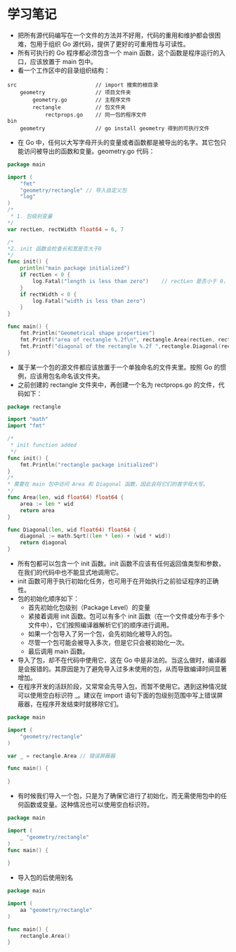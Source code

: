 # 学习笔记

* 把所有源代码编写在一个文件的方法并不好用，代码的重用和维护都会很困难，包用于组织 Go 源代码，提供了更好的可重用性与可读性。
* 所有可执行的 Go 程序都必须包含一个 main 函数，这个函数是程序运行的入口，应该放置于 main 包中。
* 看一个工作区中的目录组织结构：
```
src                         // import 搜索的根目录
	geometry                // 项目文件夹
		geometry.go         // 主程序文件
		rectangle           // 包文件夹
			rectprops.go    // 同一包的程序文件
bin
	geometry                // go install geometry 得到的可执行文件
```
* 在 Go 中，任何以大写字母开头的变量或者函数都是被导出的名字。其它包只能访问被导出的函数和变量。geometry.go 代码：
```go
package main

import (
	"fmt"
	"geometry/rectangle" // 导入自定义包
	"log"
)
/*
 * 1. 包级别变量
*/
var rectLen, rectWidth float64 = 6, 7 

/*
*2. init 函数会检查长和宽是否大于0
*/
func init() {
	println("main package initialized")
	if rectLen < 0 {
		log.Fatal("length is less than zero")    // rectLen 是否小于 0，并且如果是，则终止程序。
	}
	if rectWidth < 0 {
		log.Fatal("width is less than zero")
	}
}

func main() {
	fmt.Println("Geometrical shape properties")
	fmt.Printf("area of rectangle %.2f\n", rectangle.Area(rectLen, rectWidth))
	fmt.Printf("diagonal of the rectangle %.2f ",rectangle.Diagonal(rectLen, rectWidth))
}
```
* 属于某一个包的源文件都应该放置于一个单独命名的文件夹里。按照 Go 的惯例，应该用包名命名该文件夹。
* 之前创建的 rectangle 文件夹中，再创建一个名为 rectprops.go 的文件，代码如下：
```go
package rectangle

import "math"
import "fmt"

/*
 * init function added
 */
func init() {
	fmt.Println("rectangle package initialized")
}
/*
* 需要在 main 包中访问 Area 和 Diagonal 函数，因此会将它们的首字母大写。
*/
func Area(len, wid float64) float64 {
	area := len * wid
	return area
}

func Diagonal(len, wid float64) float64 {
	diagonal := math.Sqrt((len * len) + (wid * wid))
	return diagonal
}
```
* 所有包都可以包含一个 init 函数。init 函数不应该有任何返回值类型和参数，在我们的代码中也不能显式地调用它。
* init 函数可用于执行初始化任务，也可用于在开始执行之前验证程序的正确性。
* 包的初始化顺序如下：
	* 首先初始化包级别（Package Level）的变量
	* 紧接着调用 init 函数。包可以有多个 init 函数（在一个文件或分布于多个文件中），它们按照编译器解析它们的顺序进行调用。
	* 如果一个包导入了另一个包，会先初始化被导入的包。
	* 尽管一个包可能会被导入多次，但是它只会被初始化一次。
	* 最后调用 main 函数。
* 导入了包，却不在代码中使用它，这在 Go 中是非法的。当这么做时，编译器是会报错的。其原因是为了避免导入过多未使用的包，从而导致编译时间显著增加。
* 在程序开发的活跃阶段，又常常会先导入包，而暂不使用它。遇到这种情况就可以使用空白标识符 _。建议在 import 语句下面的包级别范围中写上错误屏蔽器，在程序开发结束时就移除它们。
```go
package main

import (
	"geometry/rectangle"
)

var _ = rectangle.Area // 错误屏蔽器

func main() {
	
}
```
* 有时候我们导入一个包，只是为了确保它进行了初始化，而无需使用包中的任何函数或变量。这种情况也可以使用空白标识符。
```go
package main 

import (
	_ "geometry/rectangle"
)
func main() {
	
}
```
* 导入包的后使用别名
```go
package main

import (
	aa "geometry/rectangle"
)

func main() {
	rectangle.Area()
}
```